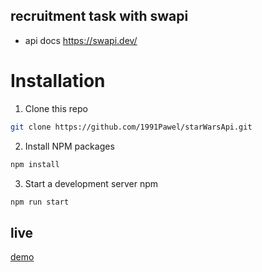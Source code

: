 ## recruitment task with swapi
- api docs https://swapi.dev/



# Installation

1. Clone this repo

```sh
git clone https://github.com/1991Pawel/starWarsApi.git
```

2. Install NPM packages

```sh
npm install 
```
3. Start a development server
npm 

```sh
npm run start
```

## live

[demo](https://star-warsapi.netlify.app//)
